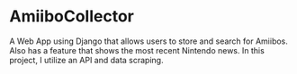 # AmiiboCollector
A Web App using Django that allows users to store and search for Amiibos.  Also has a feature that shows the most recent Nintendo news.  In this project, I utilize an API and data scraping.
